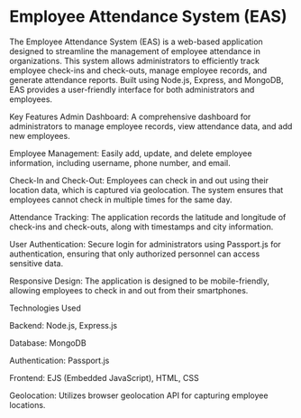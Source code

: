 # Employee Attendance System (EAS)
The Employee Attendance System (EAS) is a web-based application designed to streamline the management of employee attendance in organizations. This system allows administrators to efficiently track employee check-ins and check-outs, manage employee records, and generate attendance reports. Built using Node.js, Express, and MongoDB, EAS provides a user-friendly interface for both administrators and employees.

Key Features
Admin Dashboard: A comprehensive dashboard for administrators to manage employee records, view attendance data, and add new employees.

Employee Management: Easily add, update, and delete employee information, including username, phone number, and email.

Check-In and Check-Out: Employees can check in and out using their location data, which is captured via geolocation. The system ensures that employees cannot check in multiple times for the same day.

Attendance Tracking: The application records the latitude and longitude of check-ins and check-outs, along with timestamps and city information.

User Authentication: Secure login for administrators using Passport.js for authentication, ensuring that only authorized personnel can access sensitive data.

Responsive Design: The application is designed to be mobile-friendly, allowing employees to check in and out from their smartphones.

Technologies Used

Backend: Node.js, Express.js

Database: MongoDB

Authentication: Passport.js

Frontend: EJS (Embedded JavaScript), HTML, CSS

Geolocation: Utilizes browser geolocation API for capturing employee locations.
